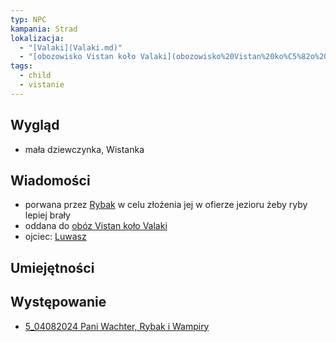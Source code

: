 ```yaml
---
typ: NPC
kampania: Strad
lokalizacja:
  - "[Valaki](Valaki.md)"
  - "[obozowisko Vistan koło Valaki](obozowisko%20Vistan%20ko%C5%82o%20Valaki.md)"
tags:
  - child
  - vistanie
---
```


## Wygląd
- mała dziewczynka, Wistanka



## Wiadomości
- porwana przez [Rybak](./Rybak.md) w celu złożenia jej w ofierze jezioru żeby ryby lepiej brały
- oddana do [obóz Vistan koło Valaki](ob%C3%B3z%20Vistan%20ko%C5%82o%20Valaki.md)
- ojciec: [Luwasz](./Luwasz.md)



## Umiejętności

## Występowanie
- [5_04082024 Pani Wachter, Rybak i Wampiry](../sesje/5_04082024%20Pani%20Wachter,%20Rybak%20i%20Wampiry.md)





